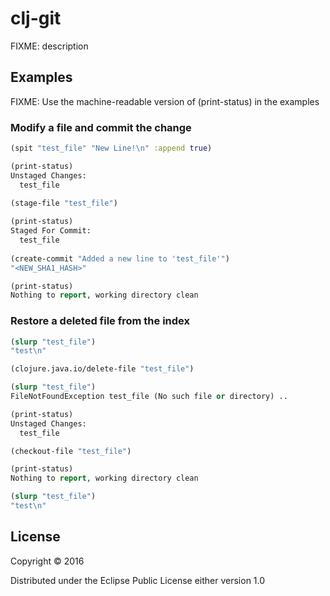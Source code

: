 # clj-git

FIXME: description

## Examples
FIXME: Use the machine-readable version of (print-status) in the examples

### Modify a file and commit the change
```clojure
(spit "test_file" "New Line!\n" :append true)

(print-status)
Unstaged Changes:
  test_file
  
(stage-file "test_file")

(print-status)
Staged For Commit:
  test_file
  
(create-commit "Added a new line to 'test_file'")
"<NEW_SHA1_HASH>"

(print-status)
Nothing to report, working directory clean
```

### Restore a deleted file from the index
```clojure
(slurp "test_file")
"test\n"

(clojure.java.io/delete-file "test_file")

(slurp "test_file")
FileNotFoundException test_file (No such file or directory) ..

(print-status)
Unstaged Changes:
  test_file

(checkout-file "test_file")

(print-status)
Nothing to report, working directory clean

(slurp "test_file")
"test\n"
```

## License

Copyright © 2016

Distributed under the Eclipse Public License either version 1.0

